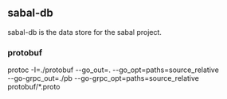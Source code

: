 ## sabal-db
sabal-db is the data store for the sabal project.

### protobuf 
protoc -I=./protobuf --go_out=. --go_opt=paths=source_relative \
--go-grpc_out=./pb --go-grpc_opt=paths=source_relative \
protobuf/*.proto

